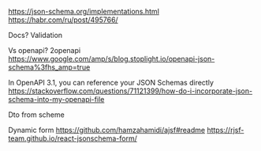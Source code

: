 https://json-schema.org/implementations.html
https://habr.com/ru/post/495766/


Docs?
Validation

Vs openapi? 2openapi
https://www.google.com/amp/s/blog.stoplight.io/openapi-json-schema%3fhs_amp=true

In OpenAPI 3.1, you can reference your JSON Schemas directly
https://stackoverflow.com/questions/71121399/how-do-i-incorporate-json-schema-into-my-openapi-file

Dto from scheme

Dynamic form
https://github.com/hamzahamidi/ajsf#readme
https://rjsf-team.github.io/react-jsonschema-form/
